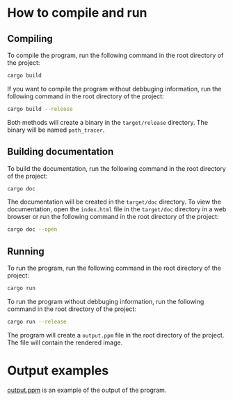 # How to compile and run

## Compiling

To compile the program, run the following command in the root directory of the project:

```bash
cargo build
```


If you want to compile the program without debbuging information, run the following command in the root directory of the project:

```bash
cargo build --release
```

Both methods will create a binary in the `target/release` directory. The binary will be named `path_tracer`.

## Building documentation

To build the documentation, run the following command in the root directory of the project:

```bash
cargo doc
```

The documentation will be created in the `target/doc` directory. To view the documentation, open the `index.html` file in the `target/doc` directory in a web browser or run the following command in the root directory of the project:

```bash
cargo doc --open
```

## Running

To run the program, run the following command in the root directory of the project:

```bash
cargo run
```

To run the program without debbuging information, run the following command in the root directory of the project:

```bash
cargo run --release
```

The program will create a `output.ppm` file in the root directory of the project. The file will contain the rendered image.

# Output examples

[output.ppm](output.ppm) is an example of the output of the program.
